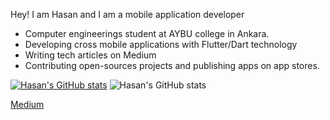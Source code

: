 
Hey! I am Hasan and I am a mobile application developer

 - Computer engineerings student at AYBU college in Ankara.
 - Developing cross mobile applications with Flutter/Dart technology
 - Writing tech articles on Medium
 - Contributing open-sources projects and publishing apps on app stores.
 
 [![Hasan's GitHub stats](https://github-readme-stats.vercel.app/api?username=hasaneke)](https://github.com/anuraghazra/github-readme-stats)
 ![Hasan's GitHub stats](https://github-readme-stats.vercel.app/api?username=hasaneke&show_icons=true)

<a href="https://medium.com/@hasaneke">Medium</a>

